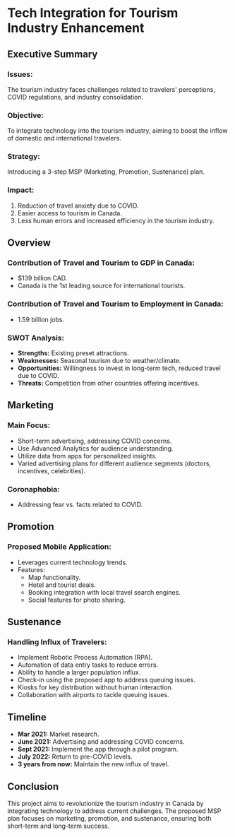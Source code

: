 # Tech Integration for Tourism Industry Enhancement 

## Executive Summary

### Issues:
The tourism industry faces challenges related to travelers' perceptions, COVID regulations, and industry consolidation.

### Objective:
To integrate technology into the tourism industry, aiming to boost the inflow of domestic and international travelers.

### Strategy:
Introducing a 3-step MSP (Marketing, Promotion, Sustenance) plan.

### Impact:
1. Reduction of travel anxiety due to COVID.
2. Easier access to tourism in Canada.
3. Less human errors and increased efficiency in the tourism industry.

## Overview

### Contribution of Travel and Tourism to GDP in Canada:
- $139 billion CAD.
- Canada is the 1st leading source for international tourists.

### Contribution of Travel and Tourism to Employment in Canada:
- 1.59 billion jobs.

### SWOT Analysis:
- **Strengths:** Existing preset attractions.
- **Weaknesses:** Seasonal tourism due to weather/climate.
- **Opportunities:** Willingness to invest in long-term tech, reduced travel due to COVID.
- **Threats:** Competition from other countries offering incentives.

## Marketing

### Main Focus:
- Short-term advertising, addressing COVID concerns.
- Use Advanced Analytics for audience understanding.
- Utilize data from apps for personalized insights.
- Varied advertising plans for different audience segments (doctors, incentives, celebrities).

### Coronaphobia:
- Addressing fear vs. facts related to COVID.

## Promotion

### Proposed Mobile Application:
- Leverages current technology trends.
- Features:
  - Map functionality.
  - Hotel and tourist deals.
  - Booking integration with local travel search engines.
  - Social features for photo sharing.

## Sustenance

### Handling Influx of Travelers:
- Implement Robotic Process Automation (RPA).
- Automation of data entry tasks to reduce errors.
- Ability to handle a larger population influx.
- Check-in using the proposed app to address queuing issues.
- Kiosks for key distribution without human interaction.
- Collaboration with airports to tackle queuing issues.

## Timeline

- **Mar 2021:** Market research.
- **June 2021:** Advertising and addressing COVID concerns.
- **Sept 2021:** Implement the app through a pilot program.
- **July 2022:** Return to pre-COVID levels.
- **3 years from now:** Maintain the new influx of travel.

## Conclusion

This project aims to revolutionize the tourism industry in Canada by integrating technology to address current challenges. The proposed MSP plan focuses on marketing, promotion, and sustenance, ensuring both short-term and long-term success.


